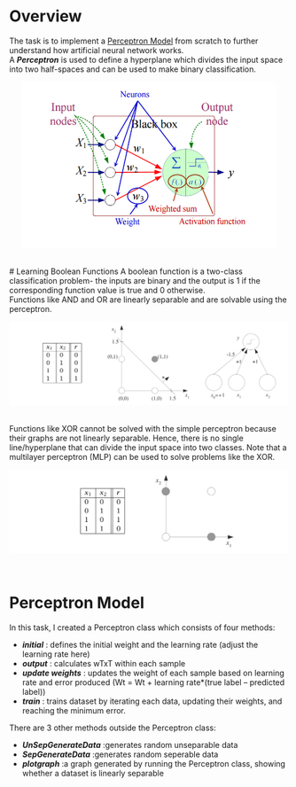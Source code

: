 # Overview
The task is to implement a [Perceptron Model](https://en.wikipedia.org/wiki/Perceptron#Learning_algorithm) from scratch to further understand how artificial neural network works.<br/>
A ***Perceptron*** is used to define a hyperplane which divides the input space into two half-spaces and can be used to make binary classification.
<p align="center">
  <img width="460" height="300" src="https://github.com/AlbertSugi/Preceptron/blob/master/Perceptron.png"><br/>
</p><br/>
# Learning Boolean Functions 
A boolean function is a two-class classification problem- the inputs are binary and the output is 1 if the corresponding function value is true and 0 otherwise. <br/>
Functions like AND and OR are linearly separable and are solvable using the perceptron.<br/>
<p align="center">
  <img src="https://github.com/AlbertSugi/Preceptron/blob/master/AND%20Function.jpg"><br/>
</p><br/>
Functions like XOR cannot be solved with the simple perceptron because their graphs are not linearly separable. Hence, there is no single line/hyperplane that can divide the input space into two classes. Note that a multilayer perceptron (MLP) can be used to solve problems like the XOR.<br/>
<p align="center">
  <img src="https://github.com/AlbertSugi/Preceptron/blob/master/XOR%20Function.jpg"><br/>
</p><br/>

# Perceptron Model
In this task, I created a Perceptron class which consists of four methods:<br/>
* ***initial***        : defines the initial weight and the learning rate (adjust the learning rate here)
* ***output***         : calculates wTxT within each sample
* ***update weights*** : updates the weight of each sample based on learning rate and error produced (Wt = Wt + learning rate*(true label – predicted label))
* ***train***          : trains dataset by iterating each data, updating their weights, and reaching the minimum error.<br/> 

There are 3 other methods outside the Perceptron class:
* ***UnSepGenerateData*** :generates random unseparable data
* ***SepGenerateData***   :generates random seperable data
* ***plotgraph***         :a graph generated by running the Perceptron class, showing whether a dataset is linearly separable 



